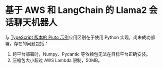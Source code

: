 # 基于 AWS 和 LangChain 的 Llama2 会话聊天机器人

与 [TypeScript 版本的 Pluto 示例](../langchain-llama2-chatbot-sagemaker/)应用区别在于使用 Python 实现，尚未成功部署，存在的问题包括：

1. 跨平台部署时，Numpy、Pydantic 等依赖包无法在目标平台正确安装。
2. 压缩包大小超过 AWS Lambda 限制，50MB。
